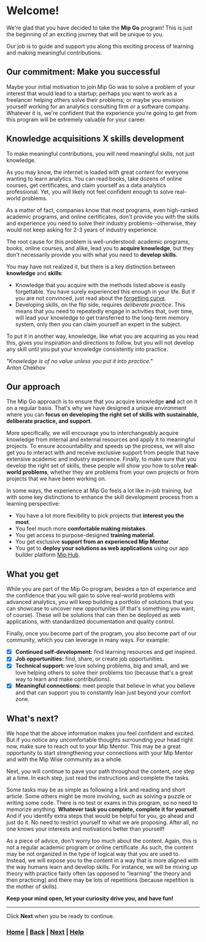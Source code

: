# Welcome!

We're glad that you have decided to take the **Mip Go** program!
This is just the beginning of an exciting journey that will be unique to you.

Our job is to guide and support you along this exciting process of learning 
and making meaningful contributions.

## Our commitment: Make you successful 
Maybe your initial motivation to join Mip Go was to solve a problem of your interest 
that would lead to a startup;
perhaps you want to work as a freelancer helping others solve their problems; 
or maybe you envision yourself
working for an analytics consulting firm or a software company.
Whatever it is, we're confident that the experience you're going to get 
from this program will be extremely valuable for your career.

## Knowledge acquisitions X skills development
To make meaningful contributions, you will need meaningful skills, not just 
knowledge. 

As you may know, the internet is loaded with great content for everyone 
wanting to learn analytics. You can read books, take dozens of online courses,
get certificates, and claim yourself as a data analytics professional.
Yet, you will likely not feel confident enough to solve real-world problems.

As a matter of fact, companies know that most programs, even high-ranked 
academic programs, and online certificates, don't provide you with the skills 
and experience you need to solve their industry problems--otherwise, they 
would not keep asking for 2-3 years of industry experience.

The root cause for this problem is well-understood: academic programs, books,
online courses, and alike, lead you to **acquire knowledge**, but they don't 
necessarily provide you with what you need to **develop skills**.

You may have not realized it, but there is a key distinction between 
**knowledge** and **skills**: 
- Knowledge that you acquire with the methods listed above is easily 
  forgettable. You have surely experienced this enough in your life. But if 
  you are not convinced, just read about the
  [forgetting curve](https://en.wikipedia.org/wiki/Forgetting_curve).
- Developing skills, on the flip side, requires *deliberate practice*. This 
  means that you need to repeatedly engage in activities that, over time, 
  will lead your knowledge to get transferred to the long-term memory system,
  only then you can claim yourself an expert in the subject.

To put it in another way, knowledge, like what you are acquiring as you 
read this, gives you inspiration and directions to follow, but you will not 
develop any skill until you put your knowledge consistently into practice.

*"Knowledge is of no value unless you put it into practice."*  
Anton Chekhov

## Our approach

The Mip Go approach is to ensure that you acquire knowledge **and** act on it
on a regular basis. That's why we have designed a unique environment where you
can **focus on developing the right set of skills with sustainable, 
deliberate practice, and support**.

More specifically, we will encourage you to interchangeably acquire knowledge 
from internal and external resources and apply it to meaningful projects. 
To ensure accountability and speeds up the process, we will also get you to 
interact with and receive exclusive support from people that have extensive 
academic and industry experience. Finally, to make sure that you develop the right
set of skills, these people 
will show you how to solve **real-world problems**, whether they are problems 
from your own projects or from projects that we have been working on.

In some ways, the experience at Mip Go feels a lot like in-job
training, but with some key distinctions to enhance the skill development
process from a learning perspective:
* You have a lot more flexibility to pick projects 
  that **interest you the most**.
* You feel much more **comfortable making mistakes**.
* You get access to purpose-designed **training material**.
* You get exclusive **support from an experienced Mip Mentor**.
* You get to **deploy your solutions as web applications** 
  using our app builder platform [Mip Hub](https://www.mipwise.com/mip-hub).

## What you get

While you are part of the Mip Go program, besides a ton of experience 
and the confidence that you will gain to solve real-world problems with advanced
analytics, you will keep building a portfolio of solutions that you can 
showcase to uncover new opportunities (if that's something you want, of course). 
These will be solutions that can then be deployed as web 
applications, with standardized documentation and quality control.

Finally, once you become part of the program, you also become part
of our community, which you can leverage in many ways. For example: 
- [X] **Continued self-development:** find learning resources and get inspired.
- [X] **Job opportunities:** find, share, or create job opportunities.
- [X] **Technical support:** we love solving problems, big and small, and we 
  love helping others to solve their problems too (because that's a great
  way to learn and make contributions).
- [X] **Meaningful connections:** meet people that believe in what you believe 
  and that can support you to constantly lean just beyond your comfort zone.

## What's next?
We hope that the above information makes you feel confident and excited. 
But if you notice any uncomfortable thoughts surrounding your head right now, 
make sure to reach out to your Mip Mentor. This may be a great opportunity 
to start strengthening your connections with your Mip Mentor and with 
the Mip Wise community as a whole.

Next, you will continue to pave your path throughout the content, 
one step at a time. In each step, just read the instructions and complete the tasks.

Some tasks may be as simple as following a link and reading and short article.
Some others might be more involving, such as solving a puzzle or writing some code.
There is no test or exams in this program, so no need to memorize anything.
**Whatever task you complete, complete it for yourself**. And if you 
identify extra steps that would be helpful for you, go ahead and just do it. 
No need to restrict yourself to what we are proposing. After all, no one 
knows your interests and motivations better than yourself!

As a piece of advice, don't worry too much about the content. 
Again, this is not a regular academic program or online certificate. 
As such, the content may be not organized in the type of logical way that
you are used to. Instead, we will expose you to the content in a way 
that is more aligned with the way humans learn and develop skills.
For instance, we will be mixing up theory with practice fairly often 
(as opposed to "learning" the theory and then practicing) and there may be 
lots of repetitions (because repetition is the mother of skills).

**Keep your mind open, let your curiosity drive you, and have fun!**

------------------------------------------------------------------------------
Click **Next** when you be ready to continue.

### [Home][home] | [Back][back] | [Next][next] | [Help][help]

[home]: ../README.md
[back]: ../README.md
[next]: 1_overview/README.md
[help]: ../0_help/README.md